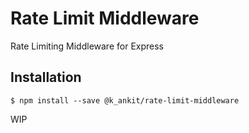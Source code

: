 # Rate Limit Middleware
Rate Limiting Middleware for Express

## Installation
```shell
$ npm install --save @k_ankit/rate-limit-middleware
```

WIP